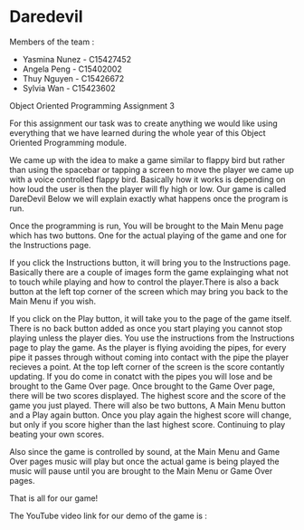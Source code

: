 # Daredevil

Members of the team :
  * Yasmina Nunez - C15427452
  * Angela Peng - C15402002
  * Thuy Nguyen - C15426672
  * Sylvia Wan - C15423602
  
Object Oriented Programming Assignment 3

For this assignment our task was to create anything we would like using everything that we have learned during the whole year of this Object Oriented Programming module.

We came up with the idea to make a game similar to flappy bird but rather than using the spacebar or tapping a screen to move the player we came up with a voice controlled flappy bird. Basically how it works is depending on how loud the user is then the player will fly high or low. Our game is called DareDevil Below we will explain exactly what happens once the program is run.

Once the programming is run, You will be brought to the Main Menu page which has two buttons. One for the actual playing of the game and one for the Instructions page.

If you click the Instructions button, it will bring you to the Instructions page. Basically there are a couple of images form the game explainging what not to touch while playing and how to control the player.There is also a back button at the left top corner of the screen which may bring you back to the Main Menu if you wish.

If you click on the Play button, it will take you to the page of the game itself. There is no back button added as once you start playing you cannot stop playing unless the player dies. You use the instructions from the Instructions page to play the game. As the player is flying avoiding the pipes, for every pipe it passes through without coming into contact with the pipe the player recieves a point. At the top left corner of the screen is the score contantly updating. If you do come in conatct with the pipes you will lose and be brought to the Game Over page. Once brought to the Game Over page, there will be two scores displayed. The highest score and the score of the game you just played. There will also be two buttons, A Main Menu button and a Play again button. Once you play again the highest score will change, but only if you score higher than the last highest score. Continuing to play beating your own scores.

Also since the game is controlled by sound, at the Main Menu and Game Over pages music will play but once the actual game is being played the music will pause until you are brought to the Main Menu or Game Over pages.

That is all for our game!

The YouTube video link for our demo of the game is : 

